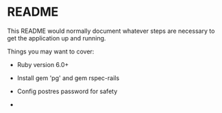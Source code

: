 # README

This README would normally document whatever steps are necessary to get the
application up and running.

Things you may want to cover:

* Ruby version 6.0+

* Install gem 'pg' and gem rspec-rails

* Config postres password for safety

*